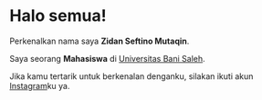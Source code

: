 # Halo semua! 

Perkenalkan nama saya **Zidan Seftino Mutaqin**.<br>

Saya seorang **Mahasiswa** di [Universitas Bani Saleh](https://ubs.ac.id/).<br>

Jika kamu tertarik untuk berkenalan denganku, silakan ikuti akun [Instagram](https://www.instagram.com/zidaansm/)ku ya.
